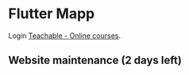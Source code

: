 # Flutter Mapp

Login [Teachable - Online courses](https://sso.teachable.com/secure/1086263/identity/login/password).

## Website maintenance (2 days left)
